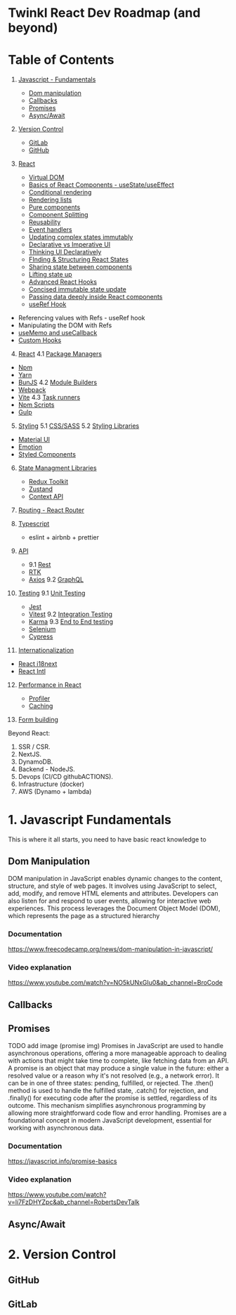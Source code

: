 # Twinkl React Dev Roadmap (and beyond)

# Table of Contents
1. [Javascript - Fundamentals](#javascript-1)
   - [Dom manipulation](#javascript-11)
   - [Callbacks](#javascript-12)
   - [Promises](#javascript-13)
   - [Async/Await](#javascript-14)
  
2. [Version Control](#version-control-2)
   - [GitLab](#section-21)
   - [GitHub](#section-22)

3. [React](#react-3)
   - [Virtual DOM](#react-31)
   - [Basics of React Components - useState/useEffect](#react-32)
   - [Conditional rendering](#react-33)
   - [Rendering lists](#react-34)
   - [Pure components](#react-35)
   - [Component Splitting](#react-36)
   - [Reusability](#react-37)
   - [Event handlers](#react-38)
   - [Updating complex states immutably](#react-39)
   - [Declarative vs Imperative UI](#react-311)
   - [Thinking UI Declaratively](#react-312)
   - [FInding & Structuring React States](#react-313)
   - [Sharing state between components](#react-314)
   - [Lifting state up](#react-315)
   - [Advanced React Hooks](#react-316)
   - [Concised immutable state update](#react-317)
   - [Passing data deeply inside React components](#react-318)
   - [useRef Hook](#react-319)
  - Referencing values with Refs - useRef hook
  - Manipulating the DOM with Refs
  - [useMemo and useCallback](#react-320)
  - [Custom Hooks](#react-321)
    
4. [React](#build-tools-4)
 4.1 [Package Managers](#build-tools-4-1)
  - [Npm](#build-tools-4-1-1)
  - [Yarn](#build-tools-4-1-2)
  - [BunJS](#build-tools-4-1-3)
 4.2 [Module Builders](#build-tools-4-2)
  - [Webpack](#build-tools-4-2-1)
  - [Vite](#build-tools-4-2-2)
 4.3 [Task runners](#build-tools-4-3)
  - [Npm Scripts](#build-tools-4-3-1)
  - [Gulp](#build-tools-4-3-2)
    
5. [Styling](#styling-5)
5.1 [CSS/SASS](#styling-5-1)
5.2 [Styling Libraries](#styling-5-2)
  - [Material UI](#styling-5-2-1)
  - [Emotion](#styling-5-2-2)
  - [Styled Components](#styling-5-2-3)

6. [State Managment Libraries](#sml-6)
   - [Redux Toolkit](#sml-6-1)
   - [Zustand](#sml-6-2)
   - [Context API](#sml-6-3)

7. [Routing - React Router](#routing-7)
  
8. [Typescript](#typescript-8)
   - eslint + airbnb + prettier
9. [API](#api-9)
   - 9.1 [Rest](#api-9-1)
    - [RTK](#api-9-1-1) 
    - [Axios](#api-9-1-2)
   9.2 [GraphQL](#api-9-2)

10. [Testing](#testing-10)
   9.1 [Unit Testing](#testing-10-1)
    - [Jest](#testing-10-1-1) 
    - [Vitest](#testing-10-1-2)
   9.2 [Integration Testing](#testing-10-2)
    - [Karma](#testing-10-2-1) 
   9.3 [End to End testing](#testing-10-3)
    - [Selenium](#testing-10-3-1)
    - [Cypress](#testing-10-3-1)

11. [Internationalization](#internationalization-11)
   - [React i18next](#internationalization-11-1)
   - [React Intl](#internationalization-11-2)

12. [Performance in React](#performance-12)
    - [Profiler](#performance-12-1)
    - [Caching](#performance-12-2)

13. [Form building](#form-building-13)


Beyond React:

1. SSR / CSR.
2. NextJS.
3. DynamoDB.
4. Backend - NodeJS.
5. Devops (CI/CD githubACTIONS).
6. Infrastructure (docker)
7. AWS (Dynamo + lambda)


<div id='javascript-1'/>

# 1. Javascript Fundamentals

This is where it all starts, you need to have basic react knowledge to 

<div id='javascript-11'/>

## Dom Manipulation
DOM manipulation in JavaScript enables dynamic changes to the content, structure, and style of web pages. It involves using JavaScript to select, add, modify, and remove HTML elements and attributes. Developers can also listen for and respond to user events, allowing for interactive web experiences. This process leverages the Document Object Model (DOM), which represents the page as a structured hierarchy

### Documentation
https://www.freecodecamp.org/news/dom-manipulation-in-javascript/

### Video explanation
https://www.youtube.com/watch?v=NO5kUNxGIu0&ab_channel=BroCode

<div id='javascript-12'/>

## Callbacks

<div id='javascript-13'/>

## Promises
TODO add image (promise img)
Promises in JavaScript are used to handle asynchronous operations, offering a more manageable approach to dealing with actions that might take time to complete, like fetching data from an API. A promise is an object that may produce a single value in the future: either a resolved value or a reason why it's not resolved (e.g., a network error). It can be in one of three states: pending, fulfilled, or rejected. The .then() method is used to handle the fulfilled state, .catch() for rejection, and .finally() for executing code after the promise is settled, regardless of its outcome. This mechanism simplifies asynchronous programming by allowing more straightforward code flow and error handling. Promises are a foundational concept in modern JavaScript development, essential for working with asynchronous data.

### Documentation
https://javascript.info/promise-basics

### Video explanation
https://www.youtube.com/watch?v=li7FzDHYZpc&ab_channel=RobertsDevTalk

<div id='javascript-14'/>

## Async/Await

<div id='version-control-2'/>

# 2. Version Control

<div id='version-control-22'/>

## GitHub

<div id='version-control-23'/>

## GitLab
